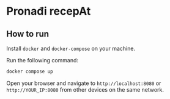 # Pronađi recepAt

## How to run

Install `docker` and `docker-compose` on your machine.

Run the following command:

```bash
docker compose up
```

Open your browser and navigate to `http://localhost:8080` or `http://YOUR_IP:8080` from other devices on the same network.
